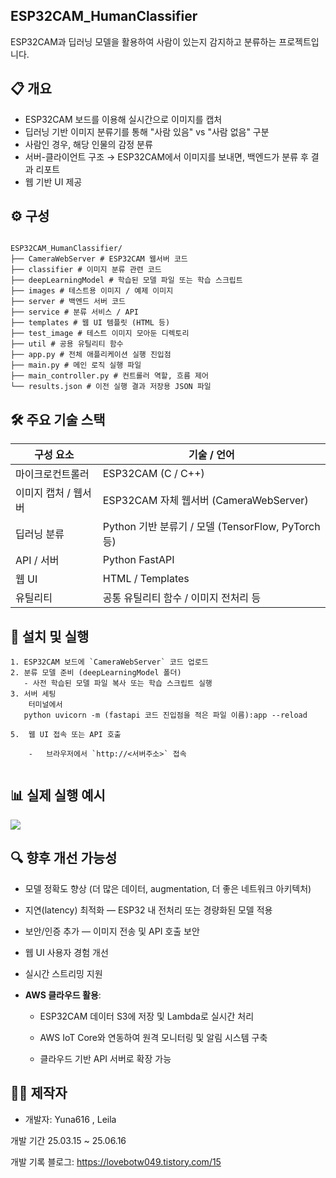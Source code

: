 

## **ESP32CAM_HumanClassifier**

ESP32CAM과 딥러닝 모델을 활용하여 사람이 있는지 감지하고 분류하는 프로젝트입니다.




## 📋 개요

- ESP32CAM 보드를 이용해 실시간으로 이미지를 캡처  
- 딥러닝 기반 이미지 분류기를 통해 "사람 있음" vs "사람 없음" 구분  
- 사람인 경우, 해당 인물의 감정 분류 
- 서버-클라이언트 구조 → ESP32CAM에서 이미지를 보내면, 백엔드가 분류 후 결과 리포트  
- 웹 기반 UI 제공 






## ⚙ 구성


```

ESP32CAM_HumanClassifier/  
├── CameraWebServer # ESP32CAM 웹서버 코드  
├── classifier # 이미지 분류 관련 코드  
├── deepLearningModel # 학습된 모델 파일 또는 학습 스크립트  
├── images # 테스트용 이미지 / 예제 이미지  
├── server # 백엔드 서버 코드  
├── service # 분류 서비스 / API  
├── templates # 웹 UI 템플릿 (HTML 등)  
├── test_image # 테스트 이미지 모아둔 디렉토리  
├── util # 공용 유틸리티 함수  
├── app.py # 전체 애플리케이션 실행 진입점  
├── main.py # 메인 로직 실행 파일  
├── main_controller.py # 컨트롤러 역할, 흐름 제어  
└── results.json # 이전 실행 결과 저장용 JSON 파일

```






## 🛠 주요 기술 스택

| 구성 요소 | 기술 / 언어 |
|------------|-------------------|
| 마이크로컨트롤러 | ESP32CAM (C / C++) |
| 이미지 캡처 / 웹서버 | ESP32CAM 자체 웹서버 (CameraWebServer) |
| 딥러닝 분류 | Python 기반 분류기 / 모델 (TensorFlow, PyTorch 등) |
| API / 서버 | Python FastAPI |
| 웹 UI | HTML / Templates |
| 유틸리티 | 공통 유틸리티 함수 / 이미지 전처리 등 |




## 🚀 설치 및 실행
```
1. ESP32CAM 보드에 `CameraWebServer` 코드 업로드  
2. 분류 모델 준비 (deepLearningModel 폴더)  
   - 사전 학습된 모델 파일 복사 또는 학습 스크립트 실행  
3. 서버 세팅  
	터미널에서 
   python uvicorn -m (fastapi 코드 진입점을 적은 파일 이름):app --reload

5.  웹 UI 접속 또는 API 호출
    
    -   브라우저에서 `http://<서버주소>` 접속
        
```


## 📊 실제 실행 예시 

![](https://blog.kakaocdn.net/dna/bdO0uJ/btsO4QBRKv1/AAAAAAAAAAAAAAAAAAAAANDdbPOQduerrC651Wv_XclvQ6CwxgiS_Bu-2p1RawGA/img.png?credential=yqXZFxpELC7KVnFOS48ylbz2pIh7yKj8&expires=1759244399&allow_ip=&allow_referer=&signature=VD%2B6odWdT%2F95ZeSYZrdlXvSfTbI%3D)
    




## 🔍 향후 개선 가능성

-   모델 정확도 향상 (더 많은 데이터, augmentation, 더 좋은 네트워크 아키텍처)
    
-   지연(latency) 최적화 — ESP32 내 전처리 또는 경량화된 모델 적용
    
-   보안/인증 추가 — 이미지 전송 및 API 호출 보안
    
-   웹 UI 사용자 경험 개선
    
-   실시간 스트리밍 지원

- **AWS 클라우드 활용**:

	-  ESP32CAM 데이터 S3에 저장 및 Lambda로 실시간 처리
    
	-   AWS IoT Core와 연동하여 원격 모니터링 및 알림 시스템 구축
    
	-   클라우드 기반 API 서버로 확장 가능
    





## 🙋‍♀️ 제작자

-   개발자: Yuna616 , Leila
    
개발 기간  25.03.15 ~ 25.06.16

개발 기록 블로그: https://lovebotw049.tistory.com/15
